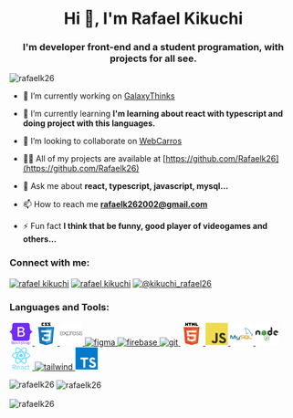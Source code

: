 <h1 align="center">Hi 👋, I'm Rafael Kikuchi</h1>
<h3 align="center">I'm developer front-end and a student programation, with projects for all see.</h3>

<p align="left"> <img src="https://komarev.com/ghpvc/?username=rafaelk26&label=Profile%20views&color=0e75b6&style=flat" alt="rafaelk26" /> </p>

- 🔭 I’m currently working on [GalaxyThinks](https://github.com/Rafaelk26/GalaxyThinks)

- 🌱 I’m currently learning **I'm learning about react with typescript and doing project with this languages.**

- 👯 I’m looking to collaborate on [WebCarros](https://github.com/Rafaelk26/WebCarros)

- 👨‍💻 All of my projects are available at [https://github.com/Rafaelk26](https://github.com/Rafaelk26)

- 💬 Ask me about **react, typescript, javascript, mysql...**

- 📫 How to reach me **rafaelk262002@gmail.com**

- ⚡ Fun fact **I think that be funny, good player of videogames and others...**

<h3 align="left">Connect with me:</h3>
<p align="left">
<a href="https://linkedin.com/in/rafael kikuchi" target="blank"><img align="center" src="https://raw.githubusercontent.com/rahuldkjain/github-profile-readme-generator/master/src/images/icons/Social/linked-in-alt.svg" alt="rafael kikuchi" height="30" width="40" /></a>
<a href="https://fb.com/rafael.kikuchi.3" target="blank"><img align="center" src="https://raw.githubusercontent.com/rahuldkjain/github-profile-readme-generator/master/src/images/icons/Social/facebook.svg" alt="rafael kikuchi" height="30" width="40" /></a>
<a href="https://instagram.com/kikuchi_rafael26" target="blank"><img align="center" src="https://raw.githubusercontent.com/rahuldkjain/github-profile-readme-generator/master/src/images/icons/Social/instagram.svg" alt="@kikuchi_rafael26" height="30" width="40" /></a>
</p>

<h3 align="left">Languages and Tools:</h3>
<p align="left"> <a href="https://getbootstrap.com" target="_blank" rel="noreferrer"> <img src="https://raw.githubusercontent.com/devicons/devicon/master/icons/bootstrap/bootstrap-plain-wordmark.svg" alt="bootstrap" width="40" height="40"/> </a> <a href="https://www.w3schools.com/css/" target="_blank" rel="noreferrer"> <img src="https://raw.githubusercontent.com/devicons/devicon/master/icons/css3/css3-original-wordmark.svg" alt="css3" width="40" height="40"/> </a> <a href="https://expressjs.com" target="_blank" rel="noreferrer"> <img src="https://raw.githubusercontent.com/devicons/devicon/master/icons/express/express-original-wordmark.svg" alt="express" width="40" height="40"/> </a> <a href="https://www.figma.com/" target="_blank" rel="noreferrer"> <img src="https://www.vectorlogo.zone/logos/figma/figma-icon.svg" alt="figma" width="40" height="40"/> </a> <a href="https://firebase.google.com/" target="_blank" rel="noreferrer"> <img src="https://www.vectorlogo.zone/logos/firebase/firebase-icon.svg" alt="firebase" width="40" height="40"/> </a> <a href="https://git-scm.com/" target="_blank" rel="noreferrer"> <img src="https://www.vectorlogo.zone/logos/git-scm/git-scm-icon.svg" alt="git" width="40" height="40"/> </a> <a href="https://www.w3.org/html/" target="_blank" rel="noreferrer"> <img src="https://raw.githubusercontent.com/devicons/devicon/master/icons/html5/html5-original-wordmark.svg" alt="html5" width="40" height="40"/> </a> <a href="https://developer.mozilla.org/en-US/docs/Web/JavaScript" target="_blank" rel="noreferrer"> <img src="https://raw.githubusercontent.com/devicons/devicon/master/icons/javascript/javascript-original.svg" alt="javascript" width="40" height="40"/> </a> <a href="https://www.mysql.com/" target="_blank" rel="noreferrer"> <img src="https://raw.githubusercontent.com/devicons/devicon/master/icons/mysql/mysql-original-wordmark.svg" alt="mysql" width="40" height="40"/> </a> <a href="https://nodejs.org" target="_blank" rel="noreferrer"> <img src="https://raw.githubusercontent.com/devicons/devicon/master/icons/nodejs/nodejs-original-wordmark.svg" alt="nodejs" width="40" height="40"/> </a> <a href="https://reactjs.org/" target="_blank" rel="noreferrer"> <img src="https://raw.githubusercontent.com/devicons/devicon/master/icons/react/react-original-wordmark.svg" alt="react" width="40" height="40"/> </a> <a href="https://tailwindcss.com/" target="_blank" rel="noreferrer"> <img src="https://www.vectorlogo.zone/logos/tailwindcss/tailwindcss-icon.svg" alt="tailwind" width="40" height="40"/> </a> <a href="https://www.typescriptlang.org/" target="_blank" rel="noreferrer"> <img src="https://raw.githubusercontent.com/devicons/devicon/master/icons/typescript/typescript-original.svg" alt="typescript" width="40" height="40"/> </a> </p>

<p><img align="left" src="https://github-readme-stats.vercel.app/api/top-langs?username=rafaelk26&show_icons=true&locale=en&layout=compact" alt="rafaelk26" /></p>

<p>&nbsp;<img align="center" src="https://github-readme-stats.vercel.app/api?username=rafaelk26&show_icons=true&locale=en" alt="rafaelk26" /></p>

<p><img align="center" src="https://github-readme-streak-stats.herokuapp.com/?user=rafaelk26&" alt="rafaelk26" /></p>
